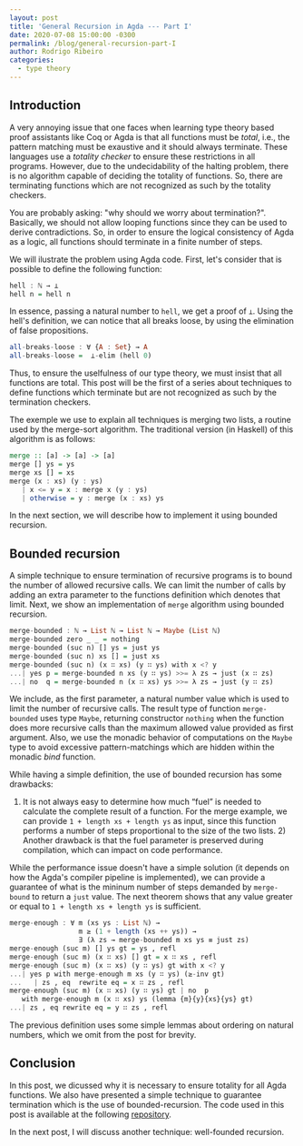 ```yaml
---
layout: post
title: 'General Recursion in Agda --- Part I'
date: 2020-07-08 15:00:00 -0300
permalink: /blog/general-recursion-part-I
author: Rodrigo Ribeiro
categories:
  - type theory
---
```


## Introduction

A very annoying issue that one faces when learning type theory based proof assistants like Coq
or Agda is  that all functions must be *total*, i.e., the pattern matching must be exaustive 
and it should always terminate. These languages use a *totality checker* to ensure these 
restrictions in all programs. However, due to the undecidability of the halting problem, there 
is no algorithm capable of deciding the totality of functions. So, there are terminating functions
which are not recognized as such by the totality checkers. 

You are probably asking: "why should we worry about termination?". Basically, we should not 
allow looping 
functions since they can be used to derive contradictions. So, in order to ensure the logical 
consistency of Agda as a logic, all functions should terminate in a finite number of steps. 

We will ilustrate the problem using Agda code. First, let's consider that is possible to define 
the following function:

```haskell
hell : ℕ → ⊥
hell n = hell n
```

In essence, passing a natural number to `hell`, we get a proof of `⊥`. Using the hell's 
definition, we can notice that all breaks loose, by using the elimination of false propositions.

```haskell
all-breaks-loose : ∀ {A : Set} → A
all-breaks-loose =  ⊥-elim (hell 0)
```

Thus, to ensure the uselfulness of our type theory, we must insist that all functions are total. 
This post will be the first of a series about techniques to define functions which 
terminate but are not recognized as such by the termination checkers.

The exemple we use to explain all techniques is merging two lists, a routine used by the 
merge-sort algorithm. The traditional version (in Haskell) of this algorithm is as follows:

```haskell
merge :: [a] -> [a] -> [a]
merge [] ys = ys
merge xs [] = xs
merge (x : xs) (y : ys) 
   | x <= y = x : merge x (y : ys)
   | otherwise = y : merge (x : xs) ys
```

In the next section, we will describe how to implement it using bounded recursion.

## Bounded recursion

A simple technique to ensure termination of recursive programs is to bound the number of allowed 
recursive calls. We can limit the number of calls by adding an extra parameter 
to the functions definition which denotes that limit. Next, we show an implementation of 
`merge` algorithm using bounded recursion.

```haskell
merge-bounded : ℕ → List ℕ → List ℕ → Maybe (List ℕ)
merge-bounded zero _ _ = nothing
merge-bounded (suc n) [] ys = just ys
merge-bounded (suc n) xs [] = just xs
merge-bounded (suc n) (x ∷ xs) (y ∷ ys) with x <? y
...| yes p = merge-bounded n xs (y ∷ ys) >>= λ zs → just (x ∷ zs)
...| no  q = merge-bounded n (x ∷ xs) ys >>= λ zs → just (y ∷ zs)
```

We include, as the first parameter, a natural number value which is used to limit the 
number of recursive calls. The result type of function `merge-bounded` uses type `Maybe`,
returning constructor `nothing` when the function does more recursive calls than the maximum
allowed value provided as first argument. Also, we use the monadic behavior of computations on
the `Maybe` type to avoid excessive pattern-matchings which are hidden within the monadic _bind_ 
function.

While having a simple definition, the use of bounded recursion has some drawbacks: 
1) It is not always easy to determine how much “fuel” is needed to calculate the 
complete result of a function. For the merge example, we can provide
`1 + length xs + length ys` as input, since this function performs a number 
of steps proportional to the size of the two lists. 2) Another drawback is 
that the fuel parameter is preserved during compilation, which can impact on 
code performance.

While the performance issue doesn't have a simple solution (it depends on how the Agda's compiler
pipeline is implemented), we can provide a guarantee of what is the mininum number of steps 
demanded by `merge-bound` to return a `just` value. The next theorem shows that any value greater
or equal to `1 + length xs + length ys` is sufficient. 

```haskell
merge-enough : ∀ m (xs ys : List ℕ) →
                 m ≥ (1 + length (xs ++ ys)) →
                 ∃ (λ zs → merge-bounded m xs ys ≡ just zs)
merge-enough (suc m) [] ys gt = ys , refl
merge-enough (suc m) (x ∷ xs) [] gt = x ∷ xs , refl
merge-enough (suc m) (x ∷ xs) (y ∷ ys) gt with x <? y
...| yes p with merge-enough m xs (y ∷ ys) (≥-inv gt)
...   | zs , eq  rewrite eq = x ∷ zs , refl
merge-enough (suc m) (x ∷ xs) (y ∷ ys) gt | no  p 
   with merge-enough m (x ∷ xs) ys (lemma {m}{y}{xs}{ys} gt)
...| zs , eq rewrite eq = y ∷ zs , refl
```

The previous definition uses some simple lemmas about ordering on natural numbers, which we 
omit from the post for brevity. 

## Conclusion

In this post, we dicussed why it is necessary to ensure totality for all Agda functions. We also
have presented a simple technique to guarantee termination which is the use of bounded-recursion.
The code used in this post is available at the following 
[repository](https://github.com/lives-group/general-recursion).

In the next post, I will discuss another technique: well-founded recursion.
